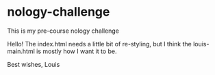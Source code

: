 # nology-challenge
This is my pre-course nology challenge

Hello!
The index.html needs a little bit of re-styling, but I think the louis-main.html is mostly how I want it to be.

Best wishes,
Louis
